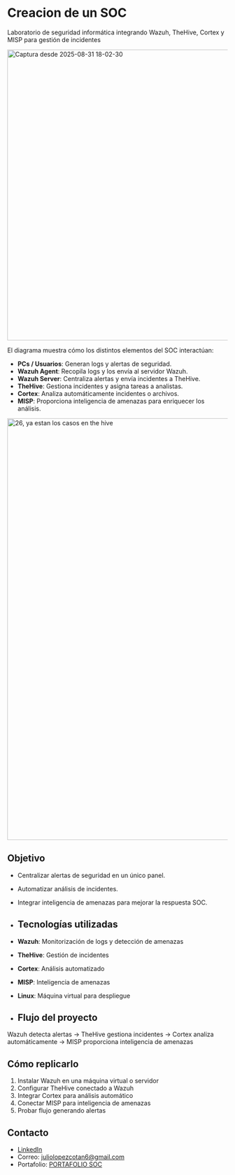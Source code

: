 # Creacion de un SOC
Laboratorio de seguridad informática integrando Wazuh, TheHive, Cortex y MISP para gestión de incidentes

<img width="758" height="664" alt="Captura desde 2025-08-31 18-02-30" src="https://github.com/user-attachments/assets/2bac85c6-8303-4ead-984c-df82c638a4b5" />

El diagrama muestra cómo los distintos elementos del SOC interactúan:

- **PCs / Usuarios**: Generan logs y alertas de seguridad.
- **Wazuh Agent**: Recopila logs y los envía al servidor Wazuh.
- **Wazuh Server**: Centraliza alertas y envía incidentes a TheHive.
- **TheHive**: Gestiona incidentes y asigna tareas a analistas.
- **Cortex**: Analiza automáticamente incidentes o archivos.
- **MISP**: Proporciona inteligencia de amenazas para enriquecer los análisis.




<img width="927" height="963" alt="26, ya estan los casos en the hive" src="https://github.com/user-attachments/assets/9908f84a-2b93-4e9b-a3b0-9f5590c56057" />




## Objetivo

- Centralizar alertas de seguridad en un único panel.
- Automatizar análisis de incidentes.
- Integrar inteligencia de amenazas para mejorar la respuesta SOC.

- ## Tecnologías utilizadas

- **Wazuh**: Monitorización de logs y detección de amenazas
- **TheHive**: Gestión de incidentes
- **Cortex**: Análisis automatizado
- **MISP**: Inteligencia de amenazas
- **Linux**: Máquina virtual para despliegue

- ## Flujo del proyecto

Wazuh detecta alertas → TheHive gestiona incidentes → Cortex analiza automáticamente → MISP proporciona inteligencia de amenazas

## Cómo replicarlo

1. Instalar Wazuh en una máquina virtual o servidor
2. Configurar TheHive conectado a Wazuh
3. Integrar Cortex para análisis automático
4. Conectar MISP para inteligencia de amenazas
5. Probar flujo generando alertas


## Contacto

- [LinkedIn](https://www.linkedin.com/in/julio-lópez-cotán-1032aa348)
- Correo: juliolopezcotan6@gmail.com
- Portafolio: [PORTAFOLIO SOC](https://julio161612.github.io/Creaci-n-de-un-SOC/)
